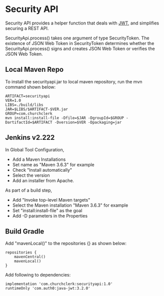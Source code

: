 Security API
==================
Security API provides a helper function that deals with [JWT](https://jwt.io/),
and simplifies securing a REST API.

SecurityApi.process() takes one argument of type SecurityToken.
The existence of JSON Web Token in SecurityToken determines
whether the SecurityApi.process() signs and creates JSON Web Token
or verifies the JSON Web Token.

## Local Maven Repo
To install the securityapi.jar to local maven repository, run the mvn command shown below:
```
ARTIFACT=securityapi
VER=1.0
LIBS=./build/libs
JAR=$LIBS/$ARTIFACT-$VER.jar
GROUP=com.churchclerk
mvn install:install-file -Dfile=$JAR -DgroupId=$GROUP -DartifactId=$ARTIFACT -Dversion=$VER -Dpackaging=jar
```

## Jenkins v2.222
In Global Tool Configuration, 
* Add a Maven Installations
* Set name as "Maven 3.6.3" for example
* Check "Install automatically" 
* Select the version
* Add an installer from Apache.

As part of a build step, 
* Add "Invoke top-level Maven targets"
* Select the Maven installation "Maven 3.6.3" for example
* Set "install:install-file" as the goal
* Add -D parameters in the Properties

## Build Gradle
Add "mavenLocal()" to the repositories {} as shown below:
 
```
repositories {
    mavenCentral()
    mavenLocal()
}
``` 

Add following to dependencies:

```
implementation 'com.churchclerk:securityapi:1.0'
runtimeOnly 'com.auth0:java-jwt:3.2.0'
```
